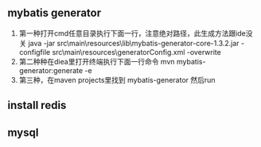 ## mybatis generator

1. 第一种打开cmd任意目录执行下面一行，注意绝对路径，此生成方法跟ide没关
    java -jar src\main\resources\lib\mybatis-generator-core-1.3.2.jar -configfile src\main\resources\generatorConfig.xml -overwrite
2. 第二种种在diea里打开终端执行下面一行命令
    mvn mybatis-generator:generate -e
3. 第三种，在maven projects里找到 mybatis-generator 然后run


## install redis

## mysql







